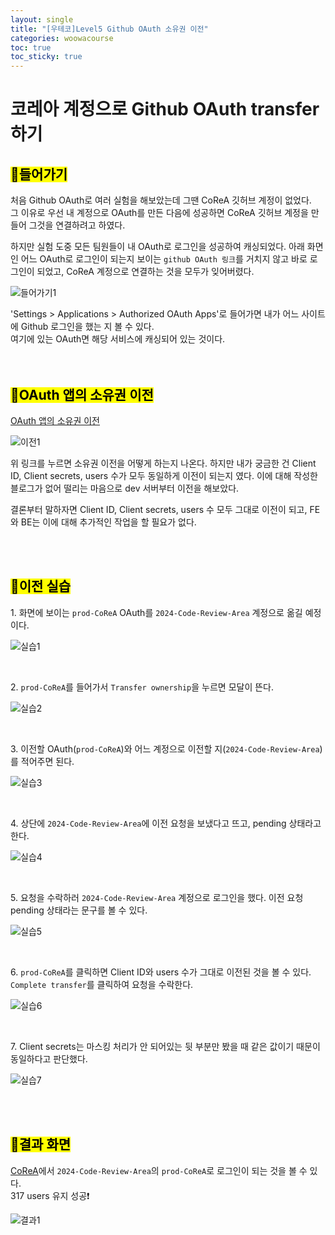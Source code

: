 ```yaml
---
layout: single
title: "[우테코]Level5 Github OAuth 소유권 이전"
categories: woowacourse
toc: true
toc_sticky: true
---
```


# 코레아 계정으로 Github OAuth transfer 하기

## <mark class="pink">📌들어가기</mark>

처음 Github OAuth로 여러 실험을 해보았는데 그땐 CoReA 깃허브 계정이 없었다.  
그 이유로 우선 내 계정으로 OAuth를 만든 다음에 성공하면 CoReA 깃허브 계정을 만들어 그것을 연결하려고 하였다.

하지만 실험 도중 모든 팀원들이 내 OAuth로 로그인을 성공하여 캐싱되었다. 아래 화면인 어느 OAuth로 로그인이 되는지 보이는 `github OAuth 링크`를 거치지 않고 바로 로그인이 되었고, CoReA 계정으로 연결하는 것을 모두가 잊어버렸다.

![들어가기1](https://github.com/user-attachments/assets/8c5dee22-cc68-4eb8-a308-abdf37e4bb2d)

<div class="blue-box">
  <div>'Settings > Applications > Authorized OAuth Apps'로 들어가면 내가 어느 사이트에 Github 로그인을 했는 지 볼 수 있다.</div>
  <div>여기에 있는 OAuth면 해당 서비스에 캐싱되어 있는 것이다.</div>
</div>

<br>
<br>

## <mark class="pink">📌OAuth 앱의 소유권 이전</mark>

[OAuth 앱의 소유권 이전](https://docs.github.com/ko/apps/oauth-apps/maintaining-oauth-apps/transferring-ownership-of-an-oauth-app)

![이전1](https://github.com/user-attachments/assets/7703765a-b002-4011-ab8c-68de346acbef)

위 링크를 누르면 소유권 이전을 어떻게 하는지 나온다. 하지만 내가 궁금한 건 Client ID, Client secrets, users 수가 모두 동일하게 이전이 되는지 였다. 이에 대해 작성한 블로그가 없어 떨리는 마음으로 dev 서버부터 이전을 해보았다.

결론부터 말하자면 Client ID, Client secrets, users 수 모두 그대로 이전이 되고, FE와 BE는 이에 대해 추가적인 작업을 할 필요가 없다.

<br>
<br>

## <mark class="pink">📌이전 실습</mark>

1\. 화면에 보이는 `prod-CoReA` OAuth를 `2024-Code-Review-Area` 계정으로 옮길 예정이다.

![실습1](https://github.com/user-attachments/assets/c6ff82d1-fcda-4048-bd0b-e72161f7ae39)

<br>

2\. `prod-CoReA`를 들어가서 `Transfer ownership`을 누르면 모달이 뜬다.

![실습2](https://github.com/user-attachments/assets/a765c960-d6aa-4ad4-abfe-b542f57d4f47)

<br>

3\. 이전할 OAuth(`prod-CoReA`)와 어느 계정으로 이전할 지(`2024-Code-Review-Area`)를 적어주면 된다.

![실습3](https://github.com/user-attachments/assets/e5e5cc45-cdc1-4a1b-9e55-c3a61d8f0c6d)

<br>

4\. 상단에 `2024-Code-Review-Area`에 이전 요청을 보냈다고 뜨고, pending 상태라고 한다.

![실습4](https://github.com/user-attachments/assets/2ab4d96d-03fc-4192-9122-c2d7f5a4cacb)

<br>

5\. 요청을 수락하러 `2024-Code-Review-Area` 계정으로 로그인을 했다. 이전 요청 pending 상태라는 문구를 볼 수 있다.

![실습5](https://github.com/user-attachments/assets/d6f935bf-1ab1-40ce-896a-97216514cd30)

<br>

6\. `prod-CoReA`를 클릭하면 Client ID와 users 수가 그대로 이전된 것을 볼 수 있다. `Complete transfer`를 클릭하여 요청을 수락한다.

![실습6](https://github.com/user-attachments/assets/30c3b417-55b5-48ba-af32-39c467f500b4)

<br>

7\. Client secrets는 마스킹 처리가 안 되어있는 뒷 부분만 봤을 때 같은 값이기 때문이 동일하다고 판단했다.

![실습7](https://github.com/user-attachments/assets/fb65ee63-ed7b-4bee-98aa-03baadae25b9)

<br>
<br>

## <mark class="pink">📌결과 화면</mark>

[CoReA](https://code-review-area.com/)에서 `2024-Code-Review-Area`의 `prod-CoReA`로 로그인이 되는 것을 볼 수 있다.  
317 users 유지 성공❗

![결과1](https://github.com/user-attachments/assets/0f482d00-3afb-4836-a11d-ba6f4231a8fa)

